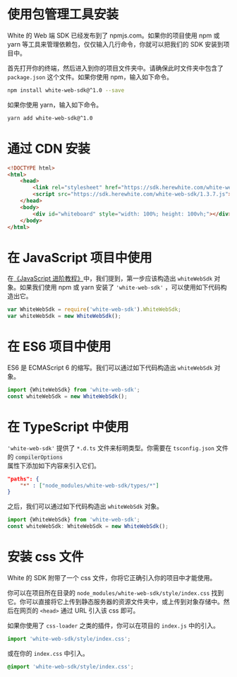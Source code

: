 # 使用包管理工具安装

White 的 Web 端 SDK 已经发布到了 npmjs.com。如果你的项目使用 npm 或 yarn 等工具来管理依赖包，仅仅输入几行命令，你就可以把我们的 SDK 安装到项目中。

首先打开你的终端，然后进入到你的项目文件夹中。请确保此时文件夹中包含了 `package.json` 这个文件。如果你使用 npm，输入如下命令。

```bash
npm install white-web-sdk@^1.0 --save
```

如果你使用 yarn，输入如下命令。

```bash
yarn add white-web-sdk@^1.0
```

# 通过 CDN 安装

```html
<!DOCTYPE html>
<html>
    <head>
        <link rel="stylesheet" href="https://sdk.herewhite.com/white-web-sdk/1.3.7.css">
        <script src="https://sdk.herewhite.com/white-web-sdk/1.3.7.js"></script>
    </head>
    <body>
        <div id="whiteboard" style="width: 100%; height: 100vh;"></div>
    </body>
</html>

```

# 在 JavaScript 项目中使用

在[《JavaScript 进阶教程》](/zh-CN/v1/concept.md)中，我们提到，第一步应该构造出 `whiteWebSdk` 对象。如果我们使用 npm 或 yarn 安装了 `'white-web-sdk'` ，可以使用如下代码构造出它。
```javascript
var WhiteWebSdk = require('white-web-sdk').WhiteWebSdk;
var whiteWebSdk = new WhiteWebSdk();
```

# 在 ES6 项目中使用

ES6 是 ECMAScript 6 的缩写。我们可以通过如下代码构造出 `whiteWebSdk` 对象。
```javascript
import {WhiteWebSdk} from 'white-web-sdk';
const whiteWebSdk = new WhiteWebSdk();
```

# 在 TypeScript 中使用

`'white-web-sdk'` 提供了 `*.d.ts` 文件来标明类型。你需要在 `tsconfig.json` 文件的 <span data-type="color" style="color:rgb(36, 41, 46)"><span data-type="background" style="background-color:rgba(27, 31, 35, 0.0470588)"><code>compilerOptions </code></span></span> 属性下添加如下内容来引入它们。
```json
"paths": {
    "*" : ["node_modules/white-web-sdk/types/*"]
}
```

之后，我们可以通过如下代码构造出 `whiteWebSdk` 对象。
```typescript
import {WhiteWebSdk} from 'white-web-sdk';
const whiteWebSdk: WhiteWebSdk = new WhiteWebSdk();
```

# 安装 css 文件

White 的 SDK 附带了一个 css 文件，你将它正确引入你的项目中才能使用。

你可以在项目所在目录的 `node_modules/white-web-sdk/style/index.css` 找到它。你可以直接将它上传到静态服务器的资源文件夹中，或上传到对象存储中。然后在网页的 `<head>` 通过 URL 引入该 css 即可。

如果你使用了 `css-loader` 之类的插件，你可以在项目的 `index.js` 中的引入。

```javascript
import 'white-web-sdk/style/index.css';
```

或在你的 `index.css` 中引入。

```css
@import 'white-web-sdk/style/index.css';
```
